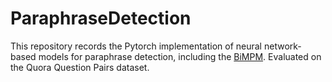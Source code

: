 # ParaphraseDetection

This repository records the Pytorch implementation of neural network-based models for paraphrase detection, including the [BiMPM](https://arxiv.org/pdf/1702.03814.pdf). Evaluated on the Quora Question Pairs dataset.